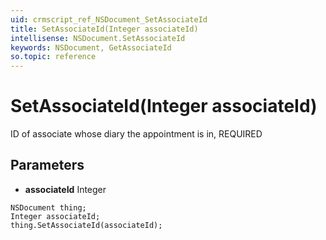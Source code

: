 ```yaml
---
uid: crmscript_ref_NSDocument_SetAssociateId
title: SetAssociateId(Integer associateId)
intellisense: NSDocument.SetAssociateId
keywords: NSDocument, GetAssociateId
so.topic: reference
---
```


# SetAssociateId(Integer associateId)

ID of associate whose diary the appointment is in, REQUIRED

## Parameters

* **associateId** Integer

```crmscript
NSDocument thing;
Integer associateId;
thing.SetAssociateId(associateId);
```

